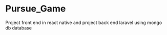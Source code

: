 # Pursue_Game
Project front end in react native and project back end laravel using mongo db database
